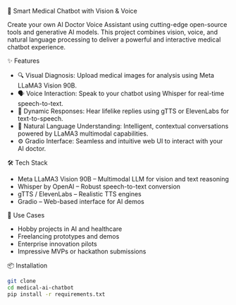 🧠 Smart Medical Chatbot with Vision & Voice

Create your own AI Doctor Voice Assistant using cutting-edge open-source tools and generative AI models. This project combines vision, voice, and natural language processing to deliver a powerful and interactive medical chatbot experience.

✨ Features

- 🔍 Visual Diagnosis: Upload medical images for analysis using Meta LLaMA3 Vision 90B.
- 🗣️ Voice Interaction: Speak to your chatbot using Whisper for real-time speech-to-text.
- 🎤 Dynamic Responses: Hear lifelike replies using gTTS or ElevenLabs for text-to-speech.
- 💬 Natural Language Understanding: Intelligent, contextual conversations powered by LLaMA3 multimodal capabilities.
- ⚙️ Gradio Interface: Seamless and intuitive web UI to interact with your AI doctor.

🛠️ Tech Stack

- Meta LLaMA3 Vision 90B – Multimodal LLM for vision and text reasoning
- Whisper by OpenAI – Robust speech-to-text conversion
- gTTS / ElevenLabs – Realistic TTS engines
- Gradio – Web-based interface for AI demos



🚀 Use Cases

- Hobby projects in AI and healthcare
- Freelancing prototypes and demos
- Enterprise innovation pilots
- Impressive MVPs or hackathon submissions



📦 Installation

```bash
git clone 
cd medical-ai-chatbot
pip install -r requirements.txt
